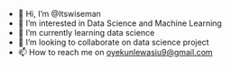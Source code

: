 - 👋 Hi, I’m @Itswiseman
- 👀 I’m interested in Data Science and Machine Learning
- 🌱 I’m currently learning data science
- 💞️ I’m looking to collaborate on data science project
- 📫 How to reach me on oyekunlewasiu9@gmail.com

<!---
Itswiseman/Itswiseman is a ✨ special ✨ repository because its `README.md` (this file) appears on your GitHub profile.
You can click the Preview link to take a look at your changes.
--->

